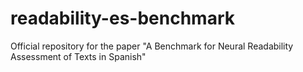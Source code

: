 # readability-es-benchmark
Official repository for the paper "A Benchmark for Neural Readability Assessment of Texts in Spanish"
